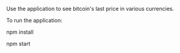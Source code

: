 Use the application to see bitcoin's last price in various currencies.

To run the application:

npm install

npm start
